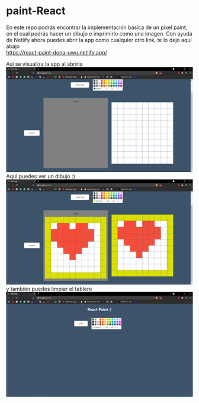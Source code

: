 # paint-React
En este repo podrás encontrar la implementación básica de un pixel paint, en el cual podrás hacer un dibujo e imprimirlo como una imagen.
Con ayuda de Netlify ahora puedes abrir la app como cualquier otro link, te lo dejo aquí abajo</br>
https://react-paint-dona-uwu.netlify.app/

Así se visualiza la app al abrirla 
![alt text](https://github.com/Dona0w0/paint-React/blob/main/Paint1.png)</br>
Aquí puedes ver un dibujo :)
![alt text](https://github.com/Dona0w0/paint-React/blob/main/Paint2.png)</br>
y también puedes limpiar el tablero 
![alt text](https://github.com/Dona0w0/paint-React/blob/main/Paint3.png)</br>



